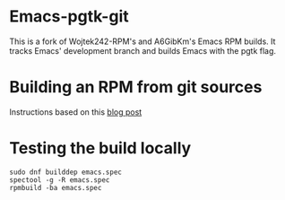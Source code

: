 # Emacs-pgtk-git
This is a fork of Wojtek242-RPM's and A6GibKm's Emacs RPM builds. It tracks Emacs' development
branch and builds Emacs with the pgtk flag.


# Building an RPM from git sources

Instructions based on this [blog
post](https://hobo.house/2017/09/03/automate-rpm-builds-from-git-sources-using-copr/)

# Testing the build locally

```
sudo dnf builddep emacs.spec
spectool -g -R emacs.spec
rpmbuild -ba emacs.spec
```
